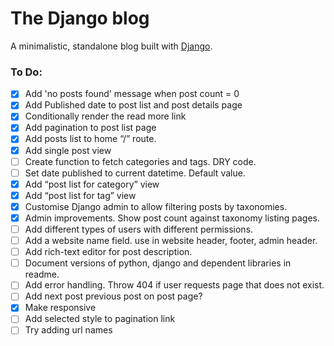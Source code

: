 # The Django blog
A minimalistic, standalone blog built with [Django](https://www.djangoproject.com/).

### To Do:

- [x] Add 'no posts found' message when post count = 0
- [x] Add Published date to post list and post details page
- [x] Conditionally render the read more link
- [x] Add pagination to post list page
- [x] Add posts list to home “/” route.
- [x] Add single post view
- [ ] Create function to fetch categories and tags. DRY code.
- [ ] Set date published to current datetime. Default value.
- [x] Add “post list for category” view
- [x] Add “post list for tag” view
- [x] Customise Django admin to allow filtering posts by taxonomies.
- [x] Admin improvements. Show post count against taxonomy listing pages.
- [ ] Add different types of users with different permissions.
- [ ] Add a website name field. use in website header, footer, admin header.
- [ ] Add rich-text editor for post description.
- [ ] Document versions of python, django and dependent libraries in readme.
- [ ] Add error handling. Throw 404 if user requests page that does not exist.
- [ ] Add next post previous post on post page?
- [x] Make responsive
- [ ] Add selected style to pagination link
- [ ] Try adding url names
